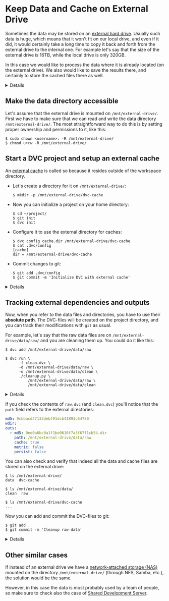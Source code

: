 # Keep Data and Cache on External Drive

Sometimes the data may be stored on an
[external hard drive](https://whatis.techtarget.com/definition/external-hard-drive).
Usually such data is huge, which means that it won't fit on our local drive, and
even if it did, it would certainly take a long time to copy it back and forth
from the external drive to the internal one. For example let's say that the size
of the external drive is 16TB, while the local drive is only 320GB.

In this case we would like to process the data where it is already located (on
the external drive). We also would like to save the results there, and certainly
to store the <abbr>cached</abbr> files there as well.

<details>

Alternative solution: Initialize the workspace on the external drive itself

The easiest way to do this would be to initialize the workspace on the external
drive itself. If we assume that the external drive is mounted on
`/mnt/external-drive/` and the data is on `/mnt/external-drive/data/raw/`, then
it could be done like this:

```dvc
$ cd /mnt/external-drive/
$ git init
$ dvc init
$ dvc add data/raw/
...
```

But often this is not possible (or is not preferable). So we have to setup the
workspace in our local drive, while all the data files and their caches stay on
the external drive. This is the solution that is described in the rest of this
page.

</details>

## Make the data directory accessible

Let's assume that the external drive is mounted on `/mnt/external-drive/`. First
we have to make sure that we can read and write the data directory
`/mnt/external-drive/`. The most straightforward way to do this is by setting
proper ownership and permissions to it, like this:

```dvc
$ sudo chown <username>: -R /mnt/external-drive/
$ chmod u+rw -R /mnt/external-drive/
```

## Start a DVC project and setup an external cache

An [external cache](/doc/user-guide/external-outputs) is called so because it
resides outside of the workspace directory.

- Let's create a directory for it on `/mnt/external-drive/`:

  ```dvc
  $ mkdir -p /mnt/external-drive/dvc-cache
  ```

- Now you can initialize a <abbr>project</abbr> on your home directory:

  ```dvc
  $ cd ~/project/
  $ git init
  $ dvc init
  ```

- Configure it to use the external directory for caches:

  ```dvc
  $ dvc config cache.dir /mnt/external-drive/dvc-cache
  $ cat .dvc/config
  [cache]
  dir = /mnt/external-drive/dvc-cache
  ```

- Commit changes to git:

  ```dvc
  $ git add .dvc/config
  $ git commit -m 'Initialize DVC with external cache'
  ```

<details>

### Transfer the content of the cache to the external directory

In this example we can remove the default cache directory `.dvc/cache/` because
we just initialized the project and we know that it is empty (there's nothing
stored in it):

```dvc
$ rm -rf .dvc/cache/
```

If we had an existing project, we could preserve the content of the cache by
moving it to the new cache directory, before deleting the old one:

```dvc
$ mv -a .dvc/cache/* /mnt/external-drive/dvc-cache/
$ rm -rf .dvc/cache/
```

</details>

## Tracking external dependencies and outputs

Now, when you refer to the data files and directories, you have to use their
**absolute path**. The <abbr>DVC-files</abbr> will be created on the project
directory, and you can track their modifications with `git` as usual.

For example, let's say that the raw data files are on
`/mnt/external-drive/data/raw/` and you are cleaning them up. You could do it
like this:

```dvc
$ dvc add /mnt/external-drive/data/raw

$ dvc run \
      -f clean.dvc \
      -d /mnt/external-drive/data/raw \
      -o /mnt/external-drive/data/clean \
      ./cleanup.py \
          /mnt/external-drive/data/raw \
          /mnt/external-drive/data/clean
```

<details>

### Using an environment variable for the data path

In a real life situation probably you would declare an environment variable
`DATA=/mnt/external-drive/data` and use it to shorten the command options, like
this:

```dvc
$ dvc add $DATA/raw

$ dvc run -f clean.dvc -d $DATA/raw -o $DATA/clean \
          ./cleanup.py $DATA/raw $DATA/clean
```

</details>

If you check the contents of `raw.dvc` (and `clean.dvc`) you'll notice that the
`path` field refers to the external directories:

```yaml
md5: 9cbbacd47133debf91dcb41891c64730
wdir: .
outs:
  - md5: 0ee0a6bc0a1f1be0610f7a3f67f1cb54.dir
    path: /mnt/external-drive/data/raw
    cache: true
    metric: false
    persist: false
```

You can also check and verify that indeed all the data and cache files are
stored on the external drive:

```dvc
$ ls /mnt/external-drive/
data  dvc-cache

$ ls /mnt/external-drive/data/
clean  raw

$ ls /mnt/external-drive/dvc-cache
...
```

Now you can add and commit the DVC-files to git:

```dvc
$ git add .
$ git commit -m 'Cleanup raw data'
```

<details>

### Optimizing the data management

Since we are talking about large data, it is worth spending some time for
understanding
[how DVC can optimize data management](/doc/user-guide/large-dataset-optimization),
so that it does not make unnecessary copies of large data.

In short, if your external drive is formatted with XFS, Btrfs, ZFS, or any other
file system that supports reflinks, DVC will automatically use the most
efficient way of handling large datasets, and there is no further configuration
that needs to be done.

If _reflinks_ are not available, then you should consider setting the cache type
to _symlink_ or _hardlink_, like so:

```dvc
$ dvc config cache.type "reflink,symlink,hardlink,copy"
$ dvc config cache.protected true
```

However this implies that for data files that are added to the project with
`dvc add <datafile>`, you may need to run `dvc unprotect <datafile>` before
modifying them. For more details make sure to read the man page of
[dvc unprotect](/doc/commands-reference/unprotect).

</details>

## Other similar cases

If instead of an external drive we have a
[network-attached storage (NAS)](https://searchstorage.techtarget.com/definition/network-attached-storage)
mounted on the directory `/mnt/external-drive/` (through NFS, Samba, etc.), the
solution would be the same.

However, in this case the data is most probably used by a team of people, so
make sure to check also the case of
[Shared Development Server](/doc/use-cases/multiple-data-scientists-on-a-single-machine).
